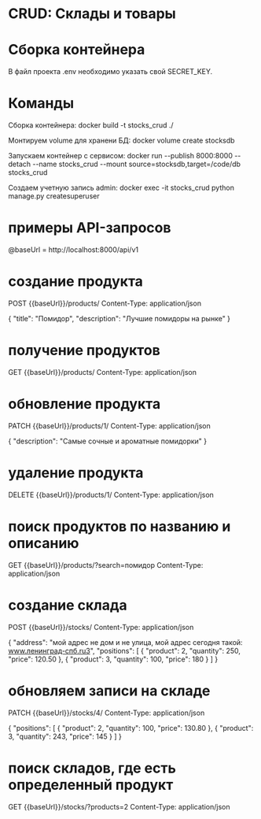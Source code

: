 # CRUD: Склады и товары

# Сборка контейнера
В файл проекта .env необходимо указать свой SECRET_KEY.

# Команды
Сборка контейнера:
docker build -t stocks_crud ./

Монтируем volume для хранени БД:
docker volume create stocksdb

Запускаем контейнер с сервисом:
docker run --publish 8000:8000 --detach --name stocks_crud --mount source=stocksdb,target=/code/db stocks_crud

Создаем учетную запись admin:
docker exec -it stocks_crud python manage.py createsuperuser


# примеры API-запросов

@baseUrl = http://localhost:8000/api/v1

# создание продукта
POST {{baseUrl}}/products/
Content-Type: application/json

{
  "title": "Помидор",
  "description": "Лучшие помидоры на рынке"
}

###

# получение продуктов
GET {{baseUrl}}/products/
Content-Type: application/json

###

# обновление продукта
PATCH {{baseUrl}}/products/1/
Content-Type: application/json

{
  "description": "Самые сочные и ароматные помидорки"
}

###

# удаление продукта
DELETE {{baseUrl}}/products/1/
Content-Type: application/json

###

# поиск продуктов по названию и описанию
GET {{baseUrl}}/products/?search=помидор
Content-Type: application/json

###

# создание склада
POST {{baseUrl}}/stocks/
Content-Type: application/json

{
  "address": "мой адрес не дом и не улица, мой адрес сегодня такой: www.ленинград-спб.ru3",
  "positions": [
    {
      "product": 2,
      "quantity": 250,
      "price": 120.50
    },
    {
      "product": 3,
      "quantity": 100,
      "price": 180
    }
  ]
}

###

# обновляем записи на складе
PATCH {{baseUrl}}/stocks/4/
Content-Type: application/json

{
  "positions": [
    {
      "product": 2,
      "quantity": 100,
      "price": 130.80
    },
    {
      "product": 3,
      "quantity": 243,
      "price": 145
    }
  ]
}

###

# поиск складов, где есть определенный продукт
GET {{baseUrl}}/stocks/?products=2
Content-Type: application/json
